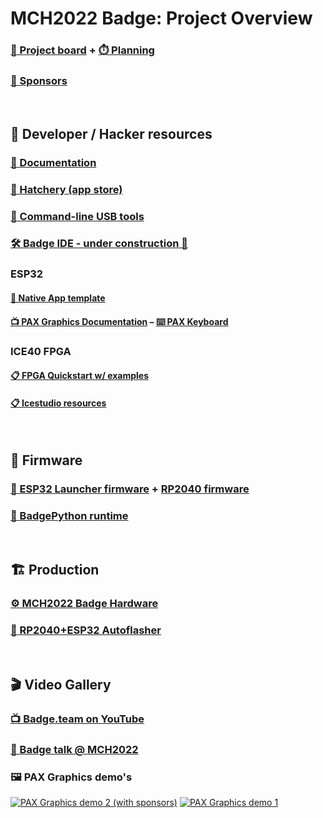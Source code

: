 # MCH2022 Badge: Project Overview

### [🧮 Project board](https://github.com/orgs/badgeteam/projects/1) + [⏱️ Planning](https://time.graphics/line/588550)
### [💜 Sponsors](https://github.com/badgeteam/mch2022-sponsors)

&nbsp;
## 📑 Developer / Hacker resources

### [📜 Documentation](https://badge.team/docs/badges/mch2022/)
### [🏪 Hatchery (app store)](https://mch2022.badge.team)
### [🔧 Command-line USB tools](https://github.com/badgeteam/mch2022-tools)
### [🛠️ Badge IDE - under construction 🚧](https://mch2022-badge-webusb.vercel.app)

### ESP32
#### [📃 Native App template](https://github.com/badgeteam/mch2022-template-app)
#### [📺 PAX Graphics Documentation](https://github.com/robotman2412/pax-graphics/tree/main/docs) – [⌨️ PAX Keyboard](https://github.com/robotman2412/pax-keyboard)

### ICE40 FPGA
#### [📋 FPGA Quickstart w/ examples](https://github.com/badgeteam/mch2022-firmware-ice40)
#### [📋 Icestudio resources](https://github.com/badgeteam/mch2022-icestudio)

&nbsp;
## 💾 Firmware
### [🚀 ESP32 Launcher firmware](https://github.com/badgeteam/mch2022-firmware-esp32) + [RP2040 firmware](https://github.com/badgeteam/mch2022-firmware-rp2040)
### [🐍 BadgePython runtime](https://github.com/badgeteam/badgePython)

&nbsp;
## 🏗️ Production
### [⚙️ MCH2022 Badge Hardware](https://github.com/badgeteam/mch2022-badge-hardware)
### [📡 RP2040+ESP32 Autoflasher](https://github.com/badgeteam/mch2022-autoflasher)

&nbsp;
## 🎬 Video Gallery

### [📺 Badge.team on YouTube](https://www.youtube.com/@badge-team7359/videos)
### [🎤 Badge talk @ MCH2022](https://www.youtube.com/watch?v=FF_BkffhDVU)

### 🖼️ PAX Graphics demo's
[![PAX Graphics demo 2 (with sponsors)](https://user-images.githubusercontent.com/12185583/230663855-693859fc-7cbe-4827-90ec-8f4adda8494b.png)](https://youtu.be/-yk3I0oce4k)
[![PAX Graphics demo 1](https://user-images.githubusercontent.com/12185583/230663544-9390258c-3733-4a69-bb8f-42faad5aa5ec.png)](https://youtu.be/_muw0krRV_s)
